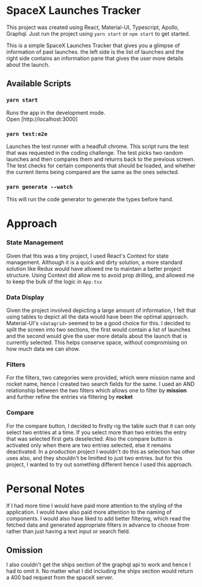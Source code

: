 # SpaceX Launches Tracker

This project was created using React, Material-UI, Typescript, Apollo, Graphql. Just run the project using `yarn start` or `npm start` to get started.

This is a simple SpaceX Launches Tracker that gives you a glimpse of information of past launches. the left side is the list of launches and the right side contains an information pane that gives the user more details about the launch. 

## Available Scripts

### `yarn start`

Runs the app in the development mode.\
Open [http://localhost:3000]

### `yarn test:e2e`

Launches the test runner with a headfull chrome. This script runs the test that was requested in the coding challenge. The test picks two random launches and then compares them and returns back to the previous screen. The test checks for certain components that should be loaded, and whether the current items being compared are the same as the ones selected.

### `yarn generate --watch`

This will run the code generator to generate the types before hand.

# Approach

### State Management

Given that this was a tiny project, I used React's Context for state management. Although it is a quick and dirty solution, a more standard solution like Redux would have allowed me to maintain a better project structure. Using Context did allow me to avoid prop drilling, and allowed me to keep the bulk of the logic in `App.tsx`

### Data Display

Given the project involved depicting a large amount of information, I felt that using tables to depict all the data would have been the optimal approach. Material-UI's `<datagrid>` seemed to be a good choice for this. I decided to split the screen into two sections, the first would contain a list of launches and the second would give the user more details about the launch that is currently selected. This helps conserve space, without compromising on how much data we can show.

### Filters

For the filters, two categories were provided, which were mission name and rocket name, hence I created two search fields for the same. I used an AND relationship between the two filters which allows one to filter by **mission** and further refine the entries via filtering by **rocket**

### Compare

For the compare button, I decided to firstly rig the table such that it can only select two entries at a time. If you select more than two entries the entry that was selected first gets deselected. Also the compare button is activated only when there are two entries selected, else it remains deactivated. In a production project I wouldn't do this as selection has other uses also, and they shouldn't be limitted to just two entries. but for this project, I wanted to try out something different hence I used this approach.

# Personal Notes

If I had more time I would have paid more attention to the styling of the application. I would have also paid more attention to the naming of components. I would also have liked to add better filtering, which read the fetched data and generated appropriate filters in advance to choose from rather than just having a text input or search field.

## Omission

I also couldn't get the ships section of the graphql api to work and hence I had to omit it. No matter what I did including the ships section would return a 400 bad request from the spaceX server.
